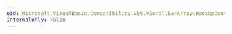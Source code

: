 ```yaml
---
uid: Microsoft.VisualBasic.Compatibility.VB6.VScrollBarArray.HookUpControlEvents(System.Object)
internalonly: False
---
```

